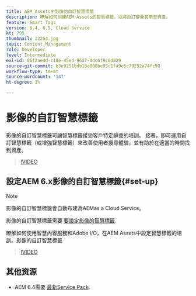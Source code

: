 ```yaml
---
title: AEM Assets中影像的自訂智慧標籤
description: 瞭解如何訓練AEM Assets的智慧標籤，以將自訂辭彙套用至資產。
feature: Smart Tags
version: 6.4, 6.5, Cloud Service
kt: 795
thumbnail: 22254.jpg
topic: Content Management
role: Developer
level: Intermediate
exl-id: 06f2ae4d-c18e-45ed-96d7-ddc6f9c8d829
source-git-commit: b3e9251bdb18a008be95c1fa9e5c79252a74fc98
workflow-type: tm+mt
source-wordcount: '147'
ht-degree: 1%

---
```


# 影像的自訂智慧標籤

影像的自訂智慧標籤可讓智慧標籤接受客戶特定辭彙的培訓。
接著，即可運用自訂智慧標籤（或增強智慧標籤）來改善使用者搜尋體驗，並有助於在適當的時間找到資產。

>[!VIDEO](https://video.tv.adobe.com/v/22254?quality=12&learn=on)

## 設定AEM 6.x影像的自訂智慧標籤{#set-up}

>[!NOTE]
> 影像的自訂智慧標籤會自動布建為AEMas a Cloud Service。

影像的自訂智慧標籤需要 [要設定影像的智慧標籤](./image-smart-tags.md#set-up).

瞭解如何使用智慧內容服務和Adobe I/O，在AEM Assets中設定智慧標籤的培訓。影像的自訂智慧標籤

>[!VIDEO](https://video.tv.adobe.com/v/23405?quality=12&learn=on)

## 其他资源

* AEM 6.4需要 [最新Service Pack](https://experienceleague.adobe.com/docs/experience-manager-release-information/aem-release-updates/aem-releases-updates.html#aem-64).
